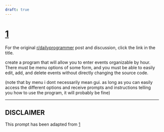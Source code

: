 ```yaml
---
draft: true
---
```


# [1](https://www.reddit.com/r/dailyprogrammer/comments/pihtx/intermediate_challenge_1/)

For the original [r/dailyprogrammer](https://www.reddit.com/r/dailyprogrammer/) post and discussion, click the link in the title.

create a program that will allow you to enter events organizable by hour. There must be menu options of some form, and you must be able to easily edit, add, and delete events without directly changing the source code.

(note that by menu i dont necessarily mean gui. as long as you can easily access the different options and receive prompts and instructions telling you how to use the program, it will probably be fine)


----
## **DISCLAIMER**
This prompt has been adapted from [1](https://www.reddit.com/r/dailyprogrammer/comments/pihtx/intermediate_challenge_1/
)
